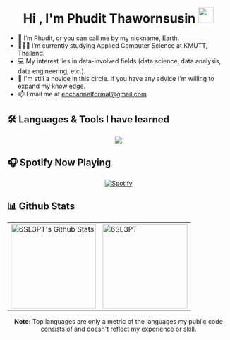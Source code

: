 <h1 align="center">
  Hi , I'm Phudit Thawornsusin 
  <img src="https://media.giphy.com/media/hvRJCLFzcasrR4ia7z/giphy.gif" width="35">
</h1>

- 👋 I’m Phudit, or you can call me by my nickname, Earth.
- 👨🏽‍💻 I’m currently studying Applied Computer Science at KMUTT, Thailand.
- 💻 My interest lies in data-involved fields (data science, data analysis, data engineering, etc.).
- 🌱 I'm still a novice in this circle. If you have any advice I'm willing to expand my knowledge.
- 📫 Email me at [eochannelformal@gmail.com](mailto:eochannelformal@gmail.com).

## 🛠️ Languages & Tools I have learned
<p align='center'>
  <img src='https://skillicons.dev/icons?i=py,tensorflow,html,css,react,redux,nodejs,express,js,ts,materialui,c,cpp,java,mongo,firebase,mysql,postgres,git,github&perline=10'/>
</p>

## 🎧 Spotify Now Playing

<div align='center'>

[![Spotify](https://spotify-now-playing.6sl3pt.vercel.app/api/spotify?background_color=0d1117&border_color=ffffff)](https://https://open.spotify.com/user/96gy4zhar68gw9mruqcqmz0s0?si=e75f8952e1fa48aa)

</div>

## 📊 Github Stats

<center>
  <table>
    <td><img alt="6SL3PT's Github Stats" src="https://github-readme-stats.6sl3pt.vercel.app/api?username=6SL3PT&show_icons=true&count_private=true&theme=radical" height="192px"/></td>
    <td><img src="https://github-readme-stats.6sl3pt.vercel.app/api/top-langs?username=6SL3PT&langs_count=10&show_icons=true&locale=en&layout=compact&theme=radical" alt="6SL3PT" height="192px"/></td>
  </table>
  <b>Note:</b> Top languages are only a metric of the languages my public code consists of and doesn't reflect my experience or skill.
</center>
